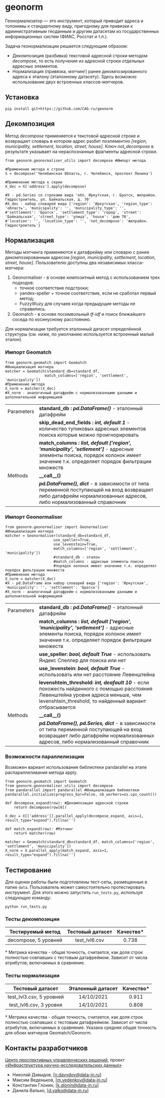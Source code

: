 # geonorm

Геонормализатор — это инструмент, который приводит адреса и топонимы к стандартному виду, пригодному для привязки к административным геоданным и другим датасетам из государственных информационных систем (ФИАС, Росстат и т.п.). 

Задача геонормализации решается следующим образом:
* Декомпозиция (разбивка) текстовой адресной строки методом *decompose*, то есть получение из адресной строки отдельных адресных элементов.
* Нормализация (привязка, мэтчинг) ранее декомпозированного адреса к эталону (эталонному датасету). Здесь возможно использование двух встроенных классов-мэтчеров.

## Установка

```shell
pip install git+https://github.com/CAG-ru/geonorm
```

## Декомпозиция
Метод *decompose* применяется к текстовой адресной строке и возвращает словарь в котором адрес разбит поэлементно *[region, municipality, settlement, location, street, house]*.
Ключ *not_decompose* в результате указывает на нераспознанные фрагменты адресной строки.

```shell
from geonorm.geonormaliser_utils import decompose #Импорт метода

#Применение метода к строке
S = decompose('Челябинская Область, г. Челябинск, проспект Ленина') 

#Применение метода к серии
X_dec = X['address'].apply(decompose)

#X - pd.Series со строками вида 'обл. Иркутская, г. Братск, жилрайон. Гидростроитель, ул. Байкальская, д. 70'
#X_dec - набор словарей вида {'region': 'Иркутская', 'region_type': 'область', 'municipality': '', 'municipality_type': '',
#'settlement': 'Братск', 'settlement_type': 'город', 'street': 'Байкальская', 'street_type': 'улица', 'house': 'дом 70',
#'location': '', 'location_type': '', 'not_decompose': 'жилрайон. Гидростроитель'}
```

## Нормализация
Методы мэтчинга применяются к датафрейму или словарю с ранее декомпозированным адресом *[region, municipality, settlement, location, street, house]*. Пользователю доступны два независимых класса-мэтчера:
1. Geonormaliser - в основе композитный метод с использованием трех подходов: 
    * точное соответствие подстроки;
    * yandex-speller + точное соответствие, если не сработал первый метод;
    * FuzzyWuzy для случаев когда предыдущие методы не справились.
2. Geomatch - в основе посимвольный *tf-idf* и поиск ближайшего соседа по косинусному расстоянию.

Для нормализации требуется эталонный датасет определённой структуры (см. ниже, по умолчанию используется встроенный малый эталон).

### Импорт Geomatch
```shell
from geonorm.geomatch import Geomatch
#Инициализация мэтчера
matcher = Geomatch(standard_db=standard_df,
                  match_columns=['region', 'settlement', 'municipality'])
#Применение метода
X_norm = matcher(X_dec)
#X_norm - аналогичный датафрейм с нормализованными данными и дополнительной информацией
```

| | |
| ---------- | -- |
| Parameters | **standard_db : *pd.DataFrame()*** - эталонный датафрейм |
|            | **skip_dead_end_fields : *int, default 1*** - количество тупиковых адресных элементов поиска которые можно проигнорировать
|            | **match_columns : *list, default ['region', 'municipality', 'setlement']*** - адресные элементы поиска, порядок колонок имеет значение т.к. определяет порядок фильтрации множеств
| Methods    | **\_\_call\_\_()** |
|            | ***pd.DataFrame(), dict*** - в зависимости от типа переменной поступающей на вход возвращает либо датафрейм нормализованных адресов, либо нормализованный справочник |


### Импорт Geonormaliser
```shell
from geonorm.geonormaliser import Geonormaliser
#Инициализация мэтчера
matcher = Geonormaliser(standard_db=standard_df, 
                      use_speller=True,
                      use_levenstein=True,
                      match_columns=['region', 'settlement', 'municipality'])
                      #standard_db - эталон
                      #match_columns - адресные элементы поиска
                      #порядок колонок имеет значение т.к. определяет порядок фильтрации множеств
#Применение метода             
X_norm = matcher(X_dec)
#X - pd.DataFrame или набор словарей вида {'region': 'Иркутская', 'municipality': '', 'settlement': 'Братск'}
#X_norm - аналогичный датафрейм с нормализованными данными и дополнительной информацией
```

| | |
| ---------- | -- |
| Parameters | **standard_db : *pd.DataFrame()*** - эталонный датафрейм |
|            | **match_columns : *list, default ['region', 'municipality', 'setlement']*** - адресные элементы поиска, порядок колонок имеет значение т.к. определяет порядок фильтрации множеств |
|            | **use_speller: *bool, default True*** - использовать Яндекс Спеллер для поиска или нет |
|            | **use_levenstein: *bool, default True*** - использовать или нет расстояние Левенштейна |
|            | **levenshtein_threshold: *int, deafault 10*** - если похожесть найденного с помощью расстояния Левенштейна уровня адреса меньше, чем levenshtein_threshold, то найденный вариант отбрасывается |
| Methods    | **\_\_call\_\_()** |
|            | ***pd.DataFrame(), pd.Series, dict*** - в зависимости от типа переменной поступающей на вход возвращает либо датафрейм нормализованных адресов, либо нормализованный справочник |


### Возможности параллелизации
Возможен вариант использования библиотеки pandarallel на этапе распараллеливания метода apply.
```shell
from geonorm.geomatch import Geomatch
from geonorm.geonormaliser_utils import decompose
from pandarallel import pandarallel #Инициализация библиотеки
pandarallel.initialize(progress_bar=False, nb_workers=os.cpu_count())

def decompose_expand(row): #Декомпозиция адресной строки
    return decompose(row[0])

X_dec = X[['address']].parallel_apply(decompose_expand, axis=1, result_type="expand").fillna('')

def match_expand(row): #Мэтчинг
    return matcher(row)
    
matcher = Geomatch(standard_db=standard_df, match_columns=['region', 'settlement', 'municipality'])
X_norm = X.parallel_apply(match_expand, axis=1, result_type="expand").fillna('')
```

## Тестирование 

Для оценки работы были подготовлены тест-сеты, размещенные в папке `data`.
Пользователь может самостоятельно протестировать инструмент. Для этого можно запустить `run_tests.py`, используя следующую команду:

```shell
python run_tests.py
```

### Тесты декомпозиции
| Тестируемый метод | Тестовый датасет | Качество* |
| :---------------: | :--------------: | :-------: |
| decompose, 5 уровней | test_lvl6.csv | 0.738 |

\* Метрика качества - общая точность, считается, как доля строк полностью совпавших с тестовым датафреймом. Зависит от числа атрибутов, включаемых в сравнение.

### Тесты нормализации
| Тестовый датасет | Эталонный датасет | Качество* |
| :--------------: | :---------------: | :-------: |
| test_lvl3.csv, 5 уровней | 14/10/2021 | 0.911 |
| test_lvl6.csv, 3 уровня  | 14/10/2021 | 0.808 |

\* Метрика качества - общая точность, считается, как доля строк полностью совпавших с тестовым датафреймом. Зависит от числа атрибутов, включаемых в сравнение. Указана средняя общая точность для обоих мэтчеров Geomatch/Geonorm.

## Контакты разработчиков

[Центр перспективных управленческих решений](https://cpur.ru/), проект [«Инфраструктура научно-исследовательских данных»](https://data-in.ru/)

* Николай Давыдов, [n.davydov@data-in.ru]
* Максим Веденьков, [m.vedenkov@data-in.ru]
* Константин Глонин, [k.glonin@data-in.ru]
* Данила Валько, [d.valko@data-in.ru]
